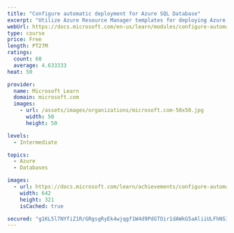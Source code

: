 ```yaml
---
title: "Configure automatic deployment for Azure SQL Database"
excerpt: "Utilize Azure Resource Manager templates for deploying Azure SQL resources."
webUrl: https://docs.microsoft.com/en-us/learn/modules/configure-automatic-deployment-azure-sql-database/
type: course
price: Free
length: PT27M
ratings:
  count: 60
  average: 4.633333
heat: 50

provider:
  name: Microsoft Learn
  domain: microsoft.com
  images:
    - url: /assets/images/organizations/microsoft.com-50x50.jpg
      width: 50
      height: 50

levels:
  - Intermediate

topics:
  - Azure
  - Databases

images:
  - url: https://docs.microsoft.com/learn/achievements/configure-automatic-deployment-for-azure-sql-database-social.png
    width: 642
    height: 321
    isCached: true

secured: "g1KL5l7NYfiZ1R/GRgsgRyEk4wjqgf1W4d9PdGTOir1dAWkG5aAliiULFhNSI0tuuNlU+H2vnCnlmUQxpSncK1I95D6jrXeBFvbUZqyUt/zoR6eeC7LlltyHq1epJgOvmF2WFlHChIFcaBORpEOSPmi5M0xVuMHpY7HOqUHRalJlUKEjzidPjD6YaelRbopzUshMgYEClj/aaQRbm15QkrxXyRf0/E+pSf8hTRrOxKOjyDZJyHQoQmZIFQpuUm2xWYUTCOkE47F7ybGnPQkWU9Jmpz45BHfwght+/VAs3OmC3P6pYKHa8ioIMTTqRWTPt8oOfS9tVRyFZWkLwXH4aJU4jdZJlasdIeu93/fkw/O2NqZVB3sxIQBYlKrLA7mXXdSbD03ZMB/hX9Ya0funP6P2Vin4mxQV+Nr54nfRQ6A=;Cn3yf4M3BGN+6stWp5IW0Q=="
---
```


